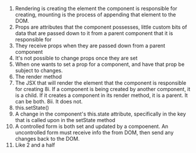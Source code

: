1. Rendering is creating the element the component is responsible for creating,
mounting is the process of appending that element to the DOM.
2. Props are attributes that the component possesses, little custom bits of data that
are passed down to it from a parent component that it is responsible for
3. They receive props when they are passed down from a parent component
4. It's not possible to change props once they are set
5. When one wants to set a prop for a component, and have that prop be subject to
changes.
6. The render method
7. The JSX that will render the element that the component is responsible for creating
8i. If a component is being created by another component, it is a child. If it
creates a component in its render method, it is a parent. It can be both.
8ii. It does not.
9. this.setState()
10. A change in the component's this.state attribute, specifically in the key
that is called upon in the setState method
11. A controlled form is both set and updated by a compoenent. An uncontrolled form
must receive info the from DOM, then send any changes back to the DOM.
12. Like 2 and a half
